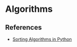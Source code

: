 # Algorithms

## References

- [Sorting Algorithms in Python](https://realpython.com/sorting-algorithms-python/)

